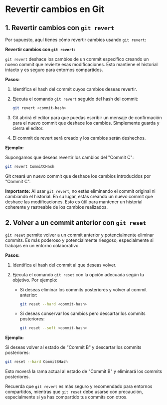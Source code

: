 # Revertir cambios en Git

## 1. Revertir cambios con `git revert`

Por supuesto, aquí tienes cómo revertir cambios usando `git revert`:

**Revertir cambios con `git revert`:**

`git revert` deshace los cambios de un commit específico creando un nuevo commit que revierte esas modificaciones. Esto mantiene el historial intacto y es seguro para entornos compartidos.

**Pasos:**

1. Identifica el hash del commit cuyos cambios deseas revertir.

2. Ejecuta el comando `git revert` seguido del hash del commit:

   ```bash
   git revert <commit-hash>
   ```

3. Git abrirá el editor para que puedas escribir un mensaje de confirmación para el nuevo commit que deshace los cambios. Simplemente guarda y cierra el editor.

4. El commit de revert será creado y los cambios serán deshechos.

**Ejemplo:**

Supongamos que deseas revertir los cambios del "Commit C":

```bash
git revert CommitCHash
```

Git creará un nuevo commit que deshace los cambios introducidos por "Commit C".

**Importante:** Al usar `git revert`, no estás eliminando el commit original ni cambiando el historial. En su lugar, estás creando un nuevo commit que deshace las modificaciones. Esto es útil para mantener un historial coherente y rastreable de los cambios realizados.

## 2. Volver a un commit anterior con `git reset`

`git reset` permite volver a un commit anterior y potencialmente eliminar commits. Es más poderoso y potencialmente riesgoso, especialmente si trabajas en un entorno colaborativo.

**Pasos:**

1. Identifica el hash del commit al que deseas volver.

2. Ejecuta el comando `git reset` con la opción adecuada según tu objetivo. Por ejemplo:

   - Si deseas eliminar los commits posteriores y volver al commit anterior:

     ```bash
     git reset --hard <commit-hash>
     ```

   - Si deseas conservar los cambios pero descartar los commits posteriores:

     ```bash
     git reset --soft <commit-hash>
     ```

**Ejemplo:**

Si deseas volver al estado de "Commit B" y descartar los commits posteriores:

```bash
git reset --hard CommitBHash
```

Esto moverá la rama actual al estado de "Commit B" y eliminará los commits posteriores.

Recuerda que `git revert` es más seguro y recomendado para entornos compartidos, mientras que `git reset` debe usarse con precaución, especialmente si ya has compartido tus commits con otros.
